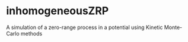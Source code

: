 # inhomogeneousZRP
A simulation of a zero-range process in a potential using Kinetic Monte-Carlo methods
